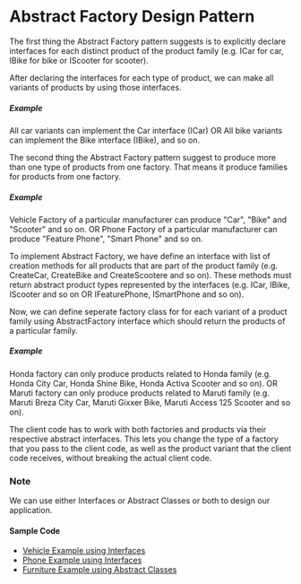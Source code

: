 # Abstract Factory Design Pattern
The first thing the Abstract Factory pattern suggests is to explicitly declare interfaces for each distinct product of the product family (e.g. ICar for car, IBike for bike or IScooter for scooter).

After declaring the interfaces for each type of product, we can make all variants of products by using those interfaces. 
##### Example
All car variants can implement the Car interface (ICar)
OR
All bike variants can implement the Bike interface (IBike), and so on.

The second thing the Abstract Factory pattern suggest to produce more than one type of products from one factory. That means it produce families for products from one factory.
##### Example
Vehicle Factory of a particular manufacturer can produce "Car", "Bike" and "Scooter" and so on.
OR
Phone Factory of a particular manufacturer can produce "Feature Phone", "Smart Phone" and so on. 

To implement Abstract Factory, we have define an interface with list of creation methods for all products that are part of the product family (e.g. CreateCar, CreateBike and CreateScootere and so on). 
These methods must return abstract product types represented by the interfaces (e.g. ICar, IBike, IScooter and so on OR IFeaturePhone, ISmartPhone and so on).

Now, we can define seperate factory class for for each variant of a product family using AbstractFactory interface which should return the products of a particular family.
##### Example
Honda factory can only produce products related to Honda family (e.g. Honda City Car, Honda Shine Bike, Honda Activa Scooter and so on).
OR
Maruti factory can only produce products related to Maruti family (e.g. Maruti Breza City Car, Maruti Gixxer Bike, Maruti Access 125 Scooter and so on).

The client code has to work with both factories and products via their respective abstract interfaces. This lets you change the type of a factory that you pass to the client code, as well as the product variant that the client code receives, without breaking the actual client code.

### Note
We can use either Interfaces or Abstract Classes or both to design our application.

#### Sample Code
- <a href="https://github.com/amalay/dotnetcore/tree/main/DesignPatterns/Amalay.DesignPatterns/AbstractFactory/Vehicle">Vehicle Example using Interfaces</a>
- <a href="https://github.com/amalay/dotnetcore/tree/main/DesignPatterns/Amalay.DesignPatterns/AbstractFactory/Phone">Phone Example using Interfaces</a>
- <a href="https://github.com/amalay/dotnetcore/tree/main/DesignPatterns/Amalay.DesignPatterns/AbstractFactory/Furniture">Furniture Example using Abstract Classes</a>
